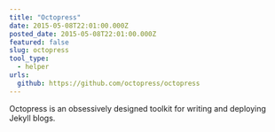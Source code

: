 ```yaml
---
title: "Octopress"
date: 2015-05-08T22:01:00.000Z
posted_date: 2015-05-08T22:01:00.000Z
featured: false
slug: octopress
tool_type: 
  - helper
urls:
  github: https://github.com/octopress/octopress
---
```

Octopress is an obsessively designed toolkit for writing and deploying Jekyll blogs.




